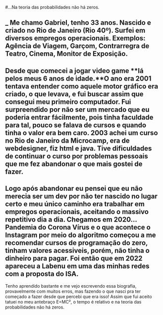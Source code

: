 #...Na teoria das probabilidades não há zeros.

_ Me chamo Gabriel, tenho 33 anos. Nascido e criado no Rio de Janeiro (Rio 40º). Surfei em diversos empregos operacionais. Exemplos: Agência de Viagem, Garçom, Contrarregra de Teatro, Cinema, Monitor de Exposição. 
---
  Desde que comecei a jogar video game **lá pelos meus 6 anos de idade.**O ano era 2001 tentava entender como aquele motor gráfico era criado, o que levava, e fui buscar assim que consegui meu primeiro computador. Fui surpreendido por não ser um mercado que eu poderia entrar fácilmente, pois tinha faculdade para tal, pouco se falava de cursos e quando tinha o valor era bem caro. 2003 achei um curso no Rio de Janeiro da Microcamp, era de webdesigner, fiz html e java.  Tive dificuldades de continuar o curso por problemas pessoais que me fez abandonar o que mais gostei de fazer. 
---

Logo após abandonar eu pensei que eu não merecia ser um dev por não ter nascido no lugar certo e meu único caminho era trabalhar em empregos operacionais, aceitando o massivo repetitivo dia a dia. Chegamos em 2020... Pandemia do Corona Vírus e o que acontece o Instagram por meio do algoritmo começou a me recomendar cursos de programação do zero, tinham valores acessiveis, porém, não tinha o dinheiro para pagar. Foi então que em 2022 apareceu a Labenu em uma das minhas redes com a proposta do ISA. 
---
 Tenho aprendido bastante e me vejo escrevendo essa biografia, provavelmente com muitos erros, mas fazendo o que nasci pra ter começado a fazer desde que percebi que era isso! Assim que fui aceito tatuei no meu antebraço E=MC², o tempo é relativo e na teoria das probabilidades não há zeros.


   